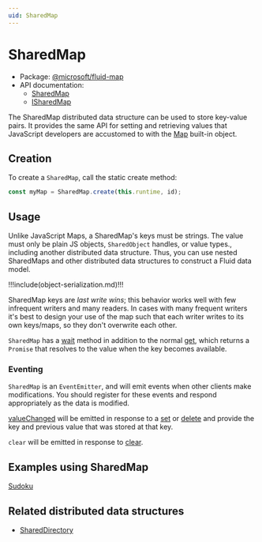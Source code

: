 ```yaml
---
uid: SharedMap
---
```


# SharedMap

- Package: [@microsoft/fluid-map](../api/fluid-map.md)
- API documentation:
  - [SharedMap](../api/fluid-map.SharedMap.md)
  - [ISharedMap](../api/fluid-map.ISharedMap.md)

The SharedMap distributed data structure can be used to store key-value pairs. It provides the same API for setting and
retrieving values that JavaScript developers are accustomed to with the
[Map](https://developer.mozilla.org/en-US/docs/Web/JavaScript/Reference/Global_Objects/Map) built-in object.

## Creation

To create a `SharedMap`, call the static create method:

```typescript
const myMap = SharedMap.create(this.runtime, id);
```

## Usage

Unlike JavaScript Maps, a SharedMap's keys must be strings. The value must only be plain JS objects, `SharedObject`
handles, or value types., including another distributed data structure. Thus, you can use nested SharedMaps and other
distributed data structures to construct a Fluid data model.

!!!include(object-serialization.md)!!!

SharedMap keys are _last write wins_; this behavior works well with few infrequent writers and many readers. In cases
with many frequent writers it's best to design your use of the map such that each writer writes to its own keys/maps, so
they don't overwrite each other.

`SharedMap` has a [wait](../api/fluid-map.SharedMap.wait.md) method in addition to the normal
[get](../api/fluid-map.SharedMap.get.md), which returns a `Promise` that resolves to the value when the key becomes
available.

### Eventing

`SharedMap` is an `EventEmitter`, and will emit events when other clients make modifications. You should register for
these events and respond appropriately as the data is modified.

[valueChanged](../api/fluid-map.SharedMap.on_1.md) will be emitted in response to a
[set](../api/fluid-map.SharedMap.set.md) or [delete](../api/fluid-map.SharedMap.delete.md) and
provide the key and previous value that was stored at that key.

`clear` will be emitted in response to [clear](../api/fluid-map.SharedMap.clear.md).

## Examples using SharedMap

[Sudoku](../examples/sudoku.md)

## Related distributed data structures

- [SharedDirectory][]

[SharedDirectory]: ./SharedDirectory.md
